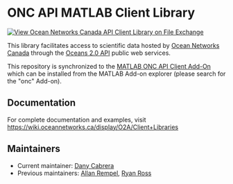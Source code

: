 # ONC API MATLAB Client Library

[![View Ocean Networks Canada API Client Library on File Exchange](https://www.mathworks.com/matlabcentral/images/matlab-file-exchange.svg)](https://www.mathworks.com/matlabcentral/fileexchange/74065-ocean-networks-canada-api-client-library)

This library facilitates access to scientific data hosted by [Ocean Networks Canada](https://oceannetworks.ca) through the
[Oceans 2.0 API](https://wiki.oceannetworks.ca/display/O2A/Oceans+2.0+API+Home) public web services.

This repository is synchronized to the [MATLAB ONC API Client Add-On](https://www.mathworks.com/matlabcentral/fileexchange/74065-ocean-networks-canada-api-client-library) which can be installed from the MATLAB Add-on explorer (please search for the "onc" Add-on).

## Documentation

For complete documentation and examples, visit https://wiki.oceannetworks.ca/display/O2A/Client+Libraries


## Maintainers

* Current maintainer: [Dany Cabrera](dcabrera@oceannetworks.ca)
* Previous maintainers: [Allan Rempel](agrempel@uvic.ca), [Ryan Ross](ryanross@uvic.ca)

